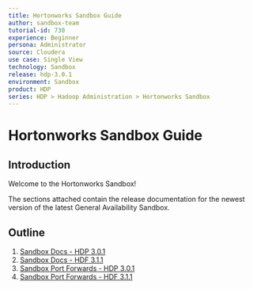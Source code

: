 ```yaml
---
title: Hortonworks Sandbox Guide
author: sandbox-team
tutorial-id: 730
experience: Beginner
persona: Administrator
source: Cloudera
use case: Single View
technology: Sandbox
release: hdp-3.0.1
environment: Sandbox
product: HDP
series: HDP > Hadoop Administration > Hortonworks Sandbox
---
```


# Hortonworks Sandbox Guide

## Introduction

Welcome to the Hortonworks Sandbox!

The sections attached contain the release documentation for the newest version of the latest General Availability Sandbox.


## Outline

1. [Sandbox Docs - HDP 3.0.1](https://hortonworks.com/tutorial/hortonworks-sandbox-guide/section/1/)
2. [Sandbox Docs - HDF 3.1.1](https://hortonworks.com/tutorial/hortonworks-sandbox-guide/section/2/)
3. [Sandbox Port Forwards - HDP 3.0.1](https://hortonworks.com/tutorial/hortonworks-sandbox-guide/section/3/)
4. [Sandbox Port Forwards - HDF 3.1.1](https://hortonworks.com/tutorial/hortonworks-sandbox-guide/section/4/)
